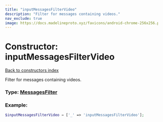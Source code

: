 ```yaml
---
title: "inputMessagesFilterVideo"
description: "Filter for messages containing videos."
nav_exclude: true
image: https://docs.madelineproto.xyz/favicons/android-chrome-256x256.png
---
```

# Constructor: inputMessagesFilterVideo  
[Back to constructors index](index.md)



Filter for messages containing videos.




### Type: [MessagesFilter](../types/MessagesFilter.md)


### Example:

```php
$inputMessagesFilterVideo = ['_' => 'inputMessagesFilterVideo'];
```  
